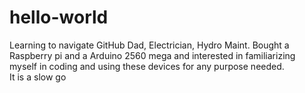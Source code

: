 # hello-world
Learning to navigate GitHub 
Dad, Electrician, Hydro Maint. Bought a Raspberry pi and a Arduino 2560 mega and interested in familiarizing myself in coding and using these devices for any purpose needed.  
It is a slow go 
